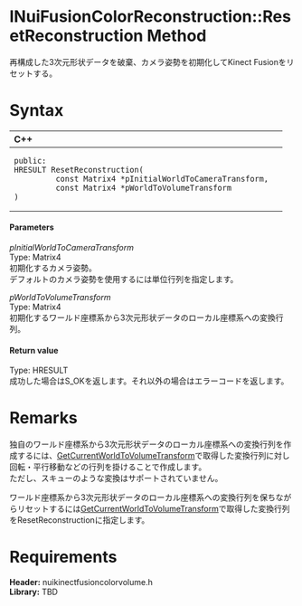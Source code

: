 INuiFusionColorReconstruction::ResetReconstruction Method  
=========================================================  

再構成した3次元形状データを破棄、カメラ姿勢を初期化してKinect Fusionをリセットする。 <span id="syntaxSection"></span>

Syntax  
======  

<table>
<colgroup>
<col width="100%" />
</colgroup>
<thead>
<tr class="header">
<th align="left">C++</th>
</tr>
</thead>
<tbody>
<tr class="odd">
<td align="left"><pre><code>public:  
HRESULT ResetReconstruction(  
         const Matrix4 *pInitialWorldToCameraTransform,  
         const Matrix4 *pWorldToVolumeTransform  
)</code></pre></td>
</tr>
</tbody>
</table>

<span id="ID4EG"></span>
#### Parameters  

*pInitialWorldToCameraTransform*    
Type: Matrix4  
初期化するカメラ姿勢。  
デフォルトのカメラ姿勢を使用するには単位行列を指定します。  

*pWorldToVolumeTransform*    
Type: Matrix4  
初期化するワールド座標系から3次元形状データのローカル座標系への変換行列。  

<span id="ID4EP"></span>
#### Return value  

Type: HRESULT  
成功した場合はS\_OKを返します。それ以外の場合はエラーコードを返します。  

<span id="remarks"></span>

Remarks  
=======  

独自のワールド座標系から3次元形状データのローカル座標系への変換行列を作成するには、[GetCurrentWorldToVolumeTransform](GetCurrentWorldToVolumeTra.md)で取得した変換行列に対し回転・平行移動などの行列を掛けることで作成します。<br/>ただし、スキューのような変換はサポートされていません。  

ワールド座標系から3次元形状データのローカル座標系への変換行列を保ちながらリセットするには[GetCurrentWorldToVolumeTransform](GetCurrentWorldToVolumeTra.md)で取得した変換行列をResetReconstructionに指定します。  

<span id="requirements"></span>

Requirements  
============  

**Header:** nuikinectfusioncolorvolume.h  
**Library:** TBD  



<!--Please do not edit the data in the comment block below.-->
<!--
TOCTitle : ResetReconstruction Method
RLTitle : INuiFusionColorReconstruction::ResetReconstruction Method
KeywordK : ResetReconstruction method
KeywordK : INuiFusionColorReconstruction::ResetReconstruction method
KeywordF : INuiFusionColorReconstruction::ResetReconstruction
KeywordF : ResetReconstruction
KeywordF : Microsoft.Kinect.nuikinectfusioncolorvolume.INuiFusionColorReconstruction.ResetReconstruction(Matrix4,Matrix4)
KeywordA : M:Microsoft.Kinect.nuikinectfusioncolorvolume.INuiFusionColorReconstruction.ResetReconstruction(Matrix4,Matrix4)
AssetID : M:Microsoft.Kinect.nuikinectfusioncolorvolume.INuiFusionColorReconstruction.ResetReconstruction(Matrix4,Matrix4)
Locale : en-us
CommunityContent : 1
APIType : Managed
APILocation : 
APIName : Microsoft.Kinect.nuikinectfusioncolorvolume.INuiFusionColorReconstruction::ResetReconstruction
TargetOS : Windows
TopicType : kbSyntax
DevLang : C++
DocSet : K4Wv2
ProjType : K4Wv2Proj
Technology : Kinect for Windows
Product : Kinect for Windows SDK v2
productversion : 20
-->
